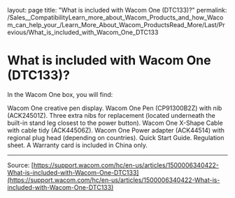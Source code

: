 layout: page
title: "What is included with Wacom One (DTC133)?"
permalink: /Sales__CompatibilityLearn_more_about_Wacom_Products_and_how_Wacom_can_help_your_/Learn_More_About_Wacom_ProductsRead_More/Last/Previous/What_is_included_with_Wacom_One_DTC133

# What is included with Wacom One (DTC133)?

In the Wacom One box, you will find:

Wacom One creative pen display.
Wacom One Pen (CP91300B2Z) with nib (ACK24501Z).
Three extra nibs for replacement (located underneath the built-in stand leg closest to the power button).
Wacom One X-Shape Cable with cable tidy (ACK44506Z).
Wacom One Power adapter (ACK44514) with regional plug head (depending on countries).
Quick Start Guide.
Regulation sheet.
A Warranty card is included in China only.

---
Source: [https://support.wacom.com/hc/en-us/articles/1500006340422-What-is-included-with-Wacom-One-DTC133](https://support.wacom.com/hc/en-us/articles/1500006340422-What-is-included-with-Wacom-One-DTC133)
